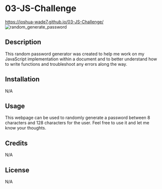 # 03-JS-Challenge

https://joshua-wade7.github.io/03-JS-Challenge/
![random_generate_password](https://user-images.githubusercontent.com/123442413/218328505-34de0613-a5c5-4bed-95e1-0a91c61f9634.PNG)

## Description

This random password generator was created to help me work on my JavaScript implementation within a document and to better understand how to write functions and troubleshoot any errors along the way.

## Installation

N/A

## Usage

This webpage can be used to randomly generate a password between 8 characters and 128 characters for the user. Feel free to use it and let me know your thoughts.

## Credits

N/A

## License

N/A

